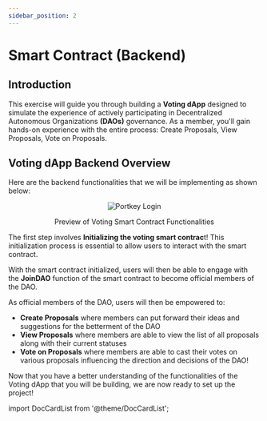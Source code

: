 ```yaml
---
sidebar_position: 2
---
```


# Smart Contract (Backend)

## Introduction

This exercise will guide you through building a **Voting dApp** designed to simulate the experience of actively participating in Decentralized Autonomous Organizations **(DAOs)** governance. As a member, you'll gain hands-on experience with the entire process: Create Proposals, View Proposals, Vote on Proposals.

## Voting dApp Backend Overview

Here are the backend functionalities that we will be implementing as shown below:

<p align="center">
<img src="/img/dapp-overview.png" alt="Portkey Login" width=""/>
</p>

<p align="center">Preview of Voting Smart Contract Functionalities</p>

The first step involves **Initializing the voting smart contrac**t! This initialization process is essential to allow users to interact with the smart contract.

With the smart contract initialized, users will then be able to engage with the **JoinDAO** function of the smart contract to become official members of the DAO.

As official members of the DAO, users will then be empowered to:

- **Create Proposals** where members can put forward their ideas and suggestions for the betterment of the DAO
- **View Proposals** where members are able to view the list of all proposals along with their current statuses
- **Vote on Proposals** where members are able to cast their votes on various proposals influencing the direction and decisions of the DAO!

Now that you have a better understanding of the functionalities of the Voting dApp that you will be building, we are now ready to set up the project!

import DocCardList from '@theme/DocCardList';

<DocCardList />
